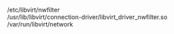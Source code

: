 /etc/libvirt/nwfilter  
/usr/lib/libvirt/connection-driver/libvirt\_driver\_nwfilter.so  
/var/run/libvirt/network  
